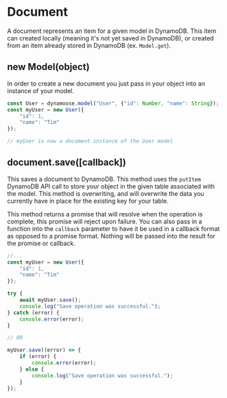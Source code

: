 # Document

A document represents an item for a given model in DynamoDB. This item can created locally (meaning it's not yet saved in DynamoDB), or created from an item already stored in DynamoDB (ex. `Model.get`).

## new Model(object)

In order to create a new document you just pass in your object into an instance of your model.

```js
const User = dynamoose.model("User", {"id": Number, "name": String});
const myUser = new User({
	"id": 1,
	"name": "Tim"
});

// myUser is now a document instance of the User model
```

## document.save([callback])

This saves a document to DynamoDB. This method uses the `putItem` DynamoDB API call to store your object in the given table associated with the model. This method is overwriting, and will overwrite the data you currently have in place for the existing key for your table.

This method returns a promise that will resolve when the operation is complete, this promise will reject upon failure. You can also pass in a function into the `callback` parameter to have it be used in a callback format as opposed to a promise format. Nothing will be passed into the result for the promise or callback.

```js
//...
const myUser = new User({
	"id": 1,
	"name": "Tim"
});

try {
	await myUser.save();
	console.log("Save operation was successful.");
} catch (error) {
	console.error(error);
}

// OR

myUser.save((error) => {
	if (error) {
		console.error(error);
	} else {
		console.log("Save operation was successful.");
	}
});
```

